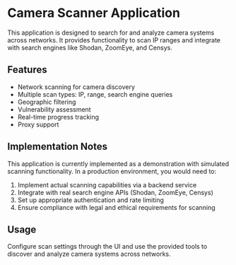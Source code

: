 
# Camera Scanner Application

This application is designed to search for and analyze camera systems across networks. It provides functionality to scan IP ranges and integrate with search engines like Shodan, ZoomEye, and Censys.

## Features

- Network scanning for camera discovery
- Multiple scan types: IP, range, search engine queries
- Geographic filtering
- Vulnerability assessment
- Real-time progress tracking
- Proxy support

## Implementation Notes

This application is currently implemented as a demonstration with simulated scanning functionality. In a production environment, you would need to:

1. Implement actual scanning capabilities via a backend service
2. Integrate with real search engine APIs (Shodan, ZoomEye, Censys)
3. Set up appropriate authentication and rate limiting
4. Ensure compliance with legal and ethical requirements for scanning

## Usage

Configure scan settings through the UI and use the provided tools to discover and analyze camera systems across networks.
